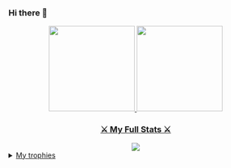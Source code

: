 ### Hi there 👋

<!--
**kamatashi/kamatashi** is a ✨ _special_ ✨ repository because its `README.md` (this file) appears on your GitHub profile.

Here are some ideas to get you started:

- 🔭 I’m currently working on ...
- 🌱 I’m currently learning ...
- 👯 I’m looking to collaborate on ...
- 🤔 I’m looking for help with ...
- 💬 Ask me about ...
- 📫 How to reach me: ...
- 😄 Pronouns: ...
- ⚡ Fun fact: ...
-->

 <div align="center">
 <a href="#">
  <img height="170em" src="https://github-readme-stats.vercel.app/api?username=kamatashi&show_icons=true&theme=algolia&include_all_commits=false&count_private=true"/>
  <img height="170em" src="https://github-readme-stats.vercel.app/api/top-langs/?username=kamatashi&layout=compact&langs_count=8&theme=algolia"/><br>
</div> 

<h3 align="center" >⚔️ My Full Stats ⚔️</h3>

<div align="center" style="display: inline_block">

<img src="https://github-readme-streak-stats.herokuapp.com/?user=kamatashi&theme=algolia">

</div>

  <details>
  <summary>
      My trophies
  </summary>
  <p align="center" margin="0 auto">
    <img src="https://github-profile-trophy.vercel.app/?username=kamatashi&theme=algolia&title=Followers,Commits,Repositories,MultiLanguage,PullRequest&column=5">
  </p>
</details>
